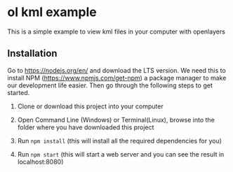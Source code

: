 # ol kml example

This is a simple example to view kml files in your computer with openlayers

## Installation
Go to https://nodejs.org/en/ and download the LTS version. We need this to install NPM (https://www.npmjs.com/get-npm) a package manager to make our development life easier. Then go through the following steps to get started.

1. Clone or download this project into your computer

2. Open Command Line (Windows) or Terminal(Linux), browse into the folder where you have downloaded this project

3. Run `npm install` (this will install all the required dependencies for you)

4. Run `npm start` (this will start a web server and you can see the result in localhost:8080)